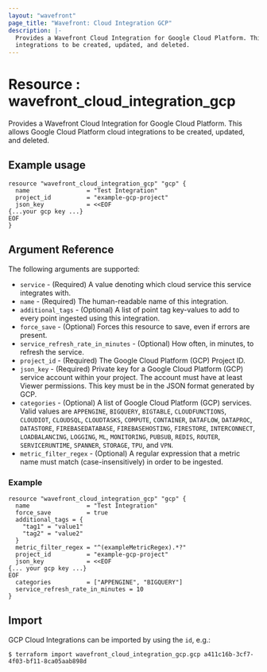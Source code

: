 ```yaml
---
layout: "wavefront"
page_title: "Wavefront: Cloud Integration GCP"
description: |-
  Provides a Wavefront Cloud Integration for Google Cloud Platform. This allows Google Cloud Platform cloud
  integrations to be created, updated, and deleted.
---
```


# Resource : wavefront_cloud_integration_gcp

Provides a Wavefront Cloud Integration for Google Cloud Platform. This allows Google Cloud Platform cloud
integrations to be created, updated, and deleted.

## Example usage

```hcl
resource "wavefront_cloud_integration_gcp" "gcp" {
  name                = "Test Integration"
  project_id          = "example-gcp-project"
  json_key            = <<EOF
{...your gcp key ...}
EOF
}
```

## Argument Reference

The following arguments are supported:

* `service` - (Required) A value denoting which cloud service this service integrates with.
* `name` - (Required) The human-readable name of this integration.
* `additional_tags` - (Optional) A list of point tag key-values to add to every point ingested using this integration.
* `force_save` - (Optional) Forces this resource to save, even if errors are present.
* `service_refresh_rate_in_minutes` - (Optional) How often, in minutes, to refresh the service.
* `project_id` - (Required) The Google Cloud Platform (GCP) Project ID.
* `json_key` - (Required) Private key for a Google Cloud Platform (GCP) service account within your project.
The account must have at least Viewer permissions. This key must be in the JSON format generated by GCP.
* `categories` - (Optional) A list of Google Cloud Platform (GCP) services.  Valid values are `APPENGINE`, 
`BIGQUERY`, `BIGTABLE`, `CLOUDFUNCTIONS`, `CLOUDIOT`, `CLOUDSQL`, `CLOUDTASKS`, `COMPUTE`, `CONTAINER`, 
`DATAFLOW`, `DATAPROC`, `DATASTORE`, `FIREBASEDATABASE`, `FIREBASEHOSTING`, `FIRESTORE`, `INTERCONNECT`, 
`LOADBALANCING`, `LOGGING`, `ML`, `MONITORING`, `PUBSUB`, `REDIS`, `ROUTER`, `SERVICERUNTIME`, `SPANNER`, `STORAGE`,
 `TPU`, and `VPN`.
* `metric_filter_regex` - (Optional) A regular expression that a metric name must match (case-insensitively) in order to be ingested.

### Example

```hcl
resource "wavefront_cloud_integration_gcp" "gcp" {
  name                = "Test Integration"
  force_save          = true
  additional_tags = {
    "tag1" = "value1"
    "tag2" = "value2"
  }
  metric_filter_regex = "^(exampleMetricRegex).*?"
  project_id          = "example-gcp-project"
  json_key            = <<EOF
{... your gcp key ...}
EOF
  categories          = ["APPENGINE", "BIGQUERY"]
  service_refresh_rate_in_minutes = 10
}
```

## Import

GCP Cloud Integrations can be imported by using the `id`, e.g.:

```
$ terraform import wavefront_cloud_integration_gcp.gcp a411c16b-3cf7-4f03-bf11-8ca05aab898d
```